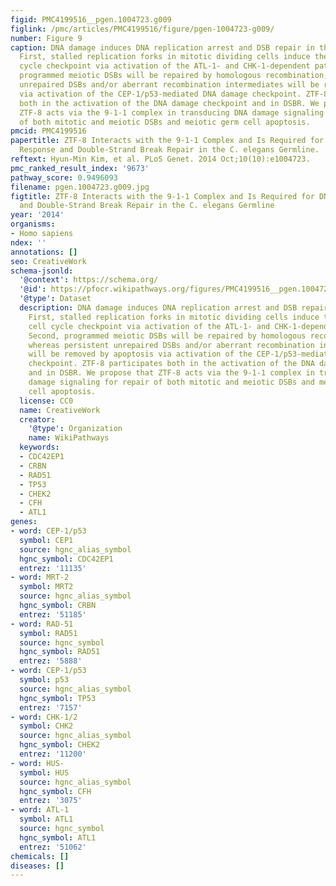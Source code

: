 ```yaml
---
figid: PMC4199516__pgen.1004723.g009
figlink: /pmc/articles/PMC4199516/figure/pgen-1004723-g009/
number: Figure 9
caption: DNA damage induces DNA replication arrest and DSB repair in the germline.
  First, stalled replication forks in mitotic dividing cells induce the S-phase cell
  cycle checkpoint via activation of the ATL-1- and CHK-1-dependent pathway. Second,
  programmed meiotic DSBs will be repaired by homologous recombination, whereas persistent
  unrepaired DSBs and/or aberrant recombination intermediates will be removed by apoptosis
  via activation of the CEP-1/p53-mediated DNA damage checkpoint. ZTF-8 participates
  both in the activation of the DNA damage checkpoint and in DSBR. We propose that
  ZTF-8 acts via the 9-1-1 complex in transducing DNA damage signaling for repair
  of both mitotic and meiotic DSBs and meiotic germ cell apoptosis.
pmcid: PMC4199516
papertitle: ZTF-8 Interacts with the 9-1-1 Complex and Is Required for DNA Damage
  Response and Double-Strand Break Repair in the C. elegans Germline.
reftext: Hyun-Min Kim, et al. PLoS Genet. 2014 Oct;10(10):e1004723.
pmc_ranked_result_index: '9673'
pathway_score: 0.9496093
filename: pgen.1004723.g009.jpg
figtitle: ZTF-8 Interacts with the 9-1-1 Complex and Is Required for DNA Damage Response
  and Double-Strand Break Repair in the C. elegans Germline
year: '2014'
organisms:
- Homo sapiens
ndex: ''
annotations: []
seo: CreativeWork
schema-jsonld:
  '@context': https://schema.org/
  '@id': https://pfocr.wikipathways.org/figures/PMC4199516__pgen.1004723.g009.html
  '@type': Dataset
  description: DNA damage induces DNA replication arrest and DSB repair in the germline.
    First, stalled replication forks in mitotic dividing cells induce the S-phase
    cell cycle checkpoint via activation of the ATL-1- and CHK-1-dependent pathway.
    Second, programmed meiotic DSBs will be repaired by homologous recombination,
    whereas persistent unrepaired DSBs and/or aberrant recombination intermediates
    will be removed by apoptosis via activation of the CEP-1/p53-mediated DNA damage
    checkpoint. ZTF-8 participates both in the activation of the DNA damage checkpoint
    and in DSBR. We propose that ZTF-8 acts via the 9-1-1 complex in transducing DNA
    damage signaling for repair of both mitotic and meiotic DSBs and meiotic germ
    cell apoptosis.
  license: CC0
  name: CreativeWork
  creator:
    '@type': Organization
    name: WikiPathways
  keywords:
  - CDC42EP1
  - CRBN
  - RAD51
  - TP53
  - CHEK2
  - CFH
  - ATL1
genes:
- word: CEP-1/p53
  symbol: CEP1
  source: hgnc_alias_symbol
  hgnc_symbol: CDC42EP1
  entrez: '11135'
- word: MRT-2
  symbol: MRT2
  source: hgnc_alias_symbol
  hgnc_symbol: CRBN
  entrez: '51185'
- word: RAD-51
  symbol: RAD51
  source: hgnc_symbol
  hgnc_symbol: RAD51
  entrez: '5888'
- word: CEP-1/p53
  symbol: p53
  source: hgnc_alias_symbol
  hgnc_symbol: TP53
  entrez: '7157'
- word: CHK-1/2
  symbol: CHK2
  source: hgnc_alias_symbol
  hgnc_symbol: CHEK2
  entrez: '11200'
- word: HUS-
  symbol: HUS
  source: hgnc_alias_symbol
  hgnc_symbol: CFH
  entrez: '3075'
- word: ATL-1
  symbol: ATL1
  source: hgnc_symbol
  hgnc_symbol: ATL1
  entrez: '51062'
chemicals: []
diseases: []
---
```

